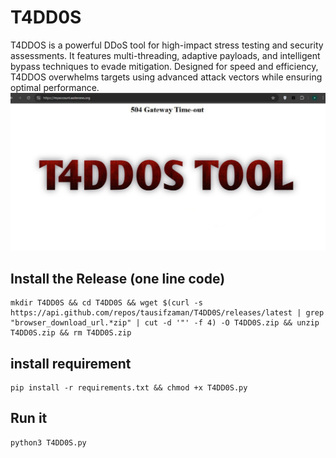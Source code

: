 # T4DD0S
T4DDOS is a powerful DDoS tool for high-impact stress testing and security assessments. It features multi-threading, adaptive payloads, and intelligent bypass techniques to evade mitigation. Designed for speed and efficiency, T4DDOS overwhelms targets using advanced attack vectors while ensuring optimal performance.
![T4DD0S](https://raw.githubusercontent.com/tausifzaman/T4DD0S/refs/heads/main/image.jpg)

## Install the Release (one line code)
```
mkdir T4DD0S && cd T4DD0S && wget $(curl -s https://api.github.com/repos/tausifzaman/T4DD0S/releases/latest | grep "browser_download_url.*zip" | cut -d '"' -f 4) -O T4DD0S.zip && unzip T4DD0S.zip && rm T4DD0S.zip
```
## install requirement 
```
pip install -r requirements.txt && chmod +x T4DD0S.py
```
## Run it 
```
python3 T4DD0S.py
```
